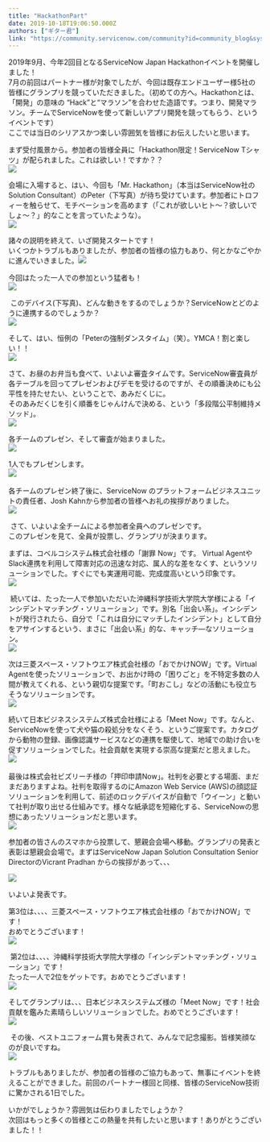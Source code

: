 ```yaml
---
title: "HackathonPart"
date: 2019-10-18T19:06:50.000Z
authors: ["ギター君"]
link: "https://community.servicenow.com/community?id=community_blog&sys_id=616450c6db64c81013b5fb2439961969"
---
```

<p>2019年9月、今年2回目となるServiceNow Japan Hackathonイベントを開催しました&#xff01;<br />7月の前回はパートナー様が対象でしたが、今回は既存エンドユーザー様5社の皆様にグランプリを競っていただきました。&#xff08;初めての方へ。Hackathonとは、「開発」の意味の “Hack”と“マラソン”を合わせた造語です。つまり、開発マラソン。チームでServiceNowを使って新しいアプリ開発を競ってもらう、というイベントです&#xff09;<br />ここでは当日のシリアスかつ楽しい雰囲気を皆様にお伝えしたいと思います。</p>
<p>まず受付風景から。参加者の皆様全員に「Hackathon限定&#xff01;ServiceNow Tシャツ」が配られました。これは欲しい&#xff01;ですか&#xff1f;&#xff1f;<br /><img src="https://community.servicenow.com/5e121002dbe0c81013b5fb2439961949.iix" /></p>
<p>会場に入場すると、はい、今回も「Mr. Hackathon」&#xff08;本当はServiceNow社のSolution Consultant&#xff09;のPeter&#xff08;下写真&#xff09;が待ち受けています。参加者にトロフィーを触らせて、モチベーションを高めます&#xff08;「これが欲しいヒト&#xff5e;&#xff1f;欲しいでしょ&#xff5e;&#xff1f;」的なことを言っていたような&#xff09;。<br /><img src="https://community.servicenow.com/d632d882dbe0c81013b5fb24399619f9.iix" /></p>
<p>諸々の説明を終えて、いざ開発スタートです&#xff01;<br />いくつかトラブルもありましたが、参加者の皆様の協力もあり、何とかなごやかに進んでいきました。<img src="https://community.servicenow.com/50521806dbe0c81013b5fb243996194b.iix" /></p>
<p>今回はたった一人での参加という猛者も&#xff01;<br /><img src="https://community.servicenow.com/a9621c86dbe0c81013b5fb243996198b.iix" /></p>
<p> このデバイス(下写真)、どんな動きをするのでしょうか&#xff1f;ServiceNowとどのように連携するのでしょうか&#xff1f;<br /><img src="https://community.servicenow.com/ce82100adbe0c81013b5fb24399619d8.iix" /></p>
<p>そして、はい、恒例の「Peterの強制ダンスタイム」&#xff08;笑&#xff09;。YMCA&#xff01;割と楽しい&#xff01;&#xff01;<br /><img src="https://community.servicenow.com/5b92544adbe0c81013b5fb243996198b.iix" /></p>
<p>さて、お昼のお弁当も食べて、いよいよ審査タイムです。ServiceNow審査員が各テーブルを回ってプレゼンおよびデモを受けるのですが、その順番決めにも公平性を持たせたい、ということで、あみだくじに。<br />そのあみだくじを引く順番をじゃんけんで決める、という「多段階公平制維持メソッド」。<br /><img src="https://community.servicenow.com/87b25c8adbe0c81013b5fb243996198d.iix" /></p>
<p>各チームのプレゼン、そして審査が始まりました。<br /><img src="https://community.servicenow.com/97039ccedbe0c81013b5fb2439961922.iix" /></p>
<p>1人でもプレゼンします。<br /><img src="https://community.servicenow.com/a9135402db24c81013b5fb2439961922.iix" /><br /><br />各チームのプレゼン終了後に、ServiceNow のプラットフォームビジネスユニットの責任者、Josh Kahnから参加者の皆様へお礼の挨拶がありました。<br /><img src="https://community.servicenow.com/57239842db24c81013b5fb24399619f6.iix" /></p>
<p> さて、いよいよ全チームによる参加者全員へのプレゼンです。<br />このプレゼンを見て、全員が投票し、グランプリが決まります。</p>
<p>まずは、コベルコシステム株式会社様の「謝罪 Now」です。 Virtual AgentやSlack連携を利用して障害対応の迅速な対応、属人的な差をなくす、というソリューションでした。すぐにでも実運用可能、完成度高いという印象です。<br /><img src="https://community.servicenow.com/e8531006db24c81013b5fb2439961927.iix" /></p>
<p> 続いては、たった一人で参加いただいた沖縄科学技術大学院大学様による「インシデントマッチング・ソリューション」です。別名「出会い系」。インシデントが発行されたら、自分で「これは自分にマッチしたインシデント」として自分をアサインするという、まさに「出会い系」的な、キャッチ―なソリューション。<br /><img src="https://community.servicenow.com/c2635c06db24c81013b5fb24399619b0.iix" /></p>
<p>次は三菱スペース・ソフトウエア株式会社様の「おでかけNOW」です。Virtual Agentを使ったソリューションで、お出かけ時の「困りごと」を不特定多数の人間が教えてくれる、という親切な提案です。「町おこし」などの活動にも役立ちそうなソリューションです。<br /><img src="https://community.servicenow.com/58835c86db24c81013b5fb2439961930.iix" /></p>
<p>続いて日本ビジネスシステムズ株式会社様による「Meet Now」です。なんと、ServiceNowを使って犬や猫の殺処分をなくそう、というご提案です。カタログから動物の登録、画像認識サービスなどの連携を駆使して、地域での助け合いを促すソリューションでした。社会貢献を実現する崇高な提案だと思えました。<br /><img src="https://community.servicenow.com/299318c6db24c81013b5fb2439961962.iix" /><br /> <br />最後は株式会社ビズリーチ様の「押印申請Now」。社判を必要とする場面、まだまだありますよね。社判を取得するのにAmazon Web Service (AWS)の顔認証ソリューションを利用して、前述のロックデバイスが自動で「ウイーン」と動いて社判が取り出せる仕組みです。様々な紙承認を短縮化する、ServiceNowの思想にあったソリューションだと思います。<br /><img src="https://community.servicenow.com/9fa3180adb24c81013b5fb243996198f.iix" /></p>
<p>参加者の皆さんのスマホから投票して、懇親会会場へ移動。グランプリの発表と表彰は懇親会会場で。まずはServiceNow Japan Solution Consultation Senior DirectorのVicrant Pradhan からの挨拶があって、、、</p>
<p><img src="https://community.servicenow.com/d6c39c4adb24c81013b5fb243996193c.iix" /></p>
<p>いよいよ発表です。</p>
<p>第3位は、、、、三菱スペース・ソフトウエア株式会社様の「おでかけNOW」です&#xff01;<br />おめでとうございます&#xff01;<br /><img src="https://community.servicenow.com/5de31ccadb24c81013b5fb243996198d.iix" /></p>
<p> 第2位は、、、、沖縄科学技術大学院大学様の「インシデントマッチング・ソリューション」です&#xff01;<br />たった一人で2位をゲットです。おめでとうございます&#xff01;<br /><img src="https://community.servicenow.com/dd04184edb24c81013b5fb24399619ab.iix" /></p>
<p>そしてグランプリは、、、日本ビジネスシステムズ様の「Meet Now」です&#xff01;社会貢献を鑑みた素晴らしいソリューションでした。おめでとうございます&#xff01;<br /><img src="https://community.servicenow.com/11141402db64c81013b5fb24399619b7.iix" /></p>
<p> その後、ベストユニフォーム賞も発表されて、みんなで記念撮影。皆様笑顔なのが良いですね。<br /><img src="https://community.servicenow.com/b734d806db64c81013b5fb24399619cb.iix" /></p>
<p>トラブルもありましたが、参加者の皆様のご協力もあって、無事にイベントを終えることができました。前回のパートナー様回と同様、皆様のServiceNow技術に驚かされる1日でした。</p>
<p>いかがでしょうか&#xff1f;雰囲気は伝わりましたでしょうか&#xff1f;<br />次回はもっと多くの皆様とこの熱量を共有したいと思います&#xff01;ありがとうございました&#xff01;&#xff01;</p>